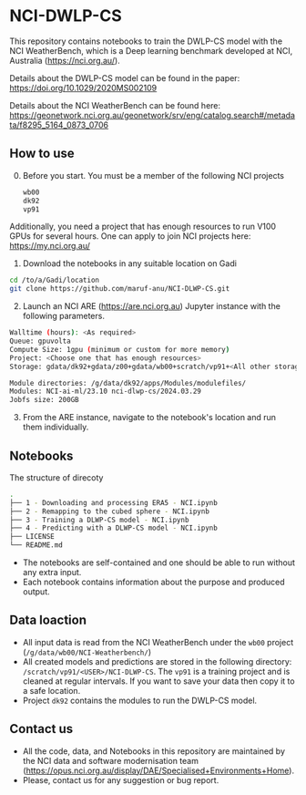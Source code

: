 # NCI-DWLP-CS

This repository contains notebooks to train the DWLP-CS model with the NCI WeatherBench, which is a Deep learning benchmark developed at NCI, Australia (https://nci.org.au/). 

Details about the DWLP-CS model can be found in the paper: 
https://doi.org/10.1029/2020MS002109

Details about the NCI WeatherBench can be found here: https://geonetwork.nci.org.au/geonetwork/srv/eng/catalog.search#/metadata/f8295_5164_0873_0706  


## How to use 

0) Before you start.
    You must be a member of the following NCI projects
    ```bash
    wb00
    dk92
    vp91
    ```
Additionally, you need a project that has enough resources to run V100 GPUs for several hours. 
One can apply to join NCI projects here: https://my.nci.org.au/


1) Download the notebooks in any suitable location on Gadi 
```bash
cd /to/a/Gadi/location
git clone https://github.com/maruf-anu/NCI-DLWP-CS.git
```

2) Launch an NCI ARE (https://are.nci.org.au) Jupyter instance with the following parameters. 
```bash
Walltime (hours): <As required>
Queue: gpuvolta
Compute Size: 1gpu (minimum or custom for more memory)
Project: <Choose one that has enough resources>
Storage: gdata/dk92+gdata/z00+gdata/wb00+scratch/vp91+<All other storage that you need>

Module directories: /g/data/dk92/apps/Modules/modulefiles/
Modules: NCI-ai-ml/23.10 nci-dlwp-cs/2024.03.29 
Jobfs size: 200GB
```
3) From the ARE instance, navigate to the notebook's location and run them individually.

## Notebooks

The structure of direcoty 

```bash
.
├── 1 - Downloading and processing ERA5 - NCI.ipynb
├── 2 - Remapping to the cubed sphere - NCI.ipynb
├── 3 - Training a DLWP-CS model - NCI.ipynb
├── 4 - Predicting with a DLWP-CS model - NCI.ipynb
├── LICENSE
└── README.md
```
 - The notebooks are self-contained and one should be able to run without any extra input. 
- Each notebook contains information about the purpose and produced output.

## Data loaction 

- All input data is read from the NCI WeatherBench under the `wb00` project (`/g/data/wb00/NCI-Weatherbench/`)
- All created models and predictions are stored in the following directory: `/scratch/vp91/<USER>/NCI-DLWP-CS`. The `vp91` is a training project and is cleaned at regular intervals. If you want to save your data then copy it to a safe location.
- Project `dk92` contains the modules to run the DWLP-CS model. 

## Contact us

- All the code, data, and Notebooks in this repository are maintained by the NCI data and software modernisation team (https://opus.nci.org.au/display/DAE/Specialised+Environments+Home). 
- Please, contact us for any suggestion or bug report. 